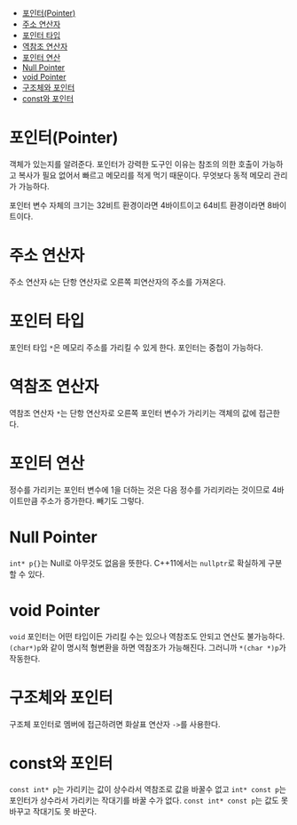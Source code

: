 - [포인터(Pointer)](#포인터pointer)
- [주소 연산자](#주소-연산자)
- [포인터 타입](#포인터-타입)
- [역참조 연산자](#역참조-연산자)
- [포인터 연산](#포인터-연산)
- [Null Pointer](#null-pointer)
- [void Pointer](#void-pointer)
- [구조체와 포인터](#구조체와-포인터)
- [const와 포인터](#const와-포인터)

# 포인터(Pointer)
객체가 있는지를 알려준다. 포인터가 강력한 도구인 이유는 참조의 의한 호출이 가능하고 복사가 필요 없어서 빠르고 메모리를 적게 먹기 때문이다. 무엇보다 동적 메모리 관리가 가능하다.

포인터 변수 자체의 크기는 32비트 환경이라면 4바이트이고 64비트 환경이라면 8바이트이다.

# 주소 연산자
주소 연산자 `&`는 단항 연산자로 오른쪽 피연산자의 주소를 가져온다.

# 포인터 타입
포인터 타입 `*`은 메모리 주소를 가리킬 수 있게 한다. 포인터는 중첩이 가능하다.

# 역참조 연산자
역참조 연산자 `*`는 단항 연산자로 오른쪽 포인터 변수가 가리키는 객체의 값에 접근한다. 

# 포인터 연산
정수를 가리키는 포인터 변수에 1을 더하는 것은 다음 정수를 가리키라는 것이므로 4바이트만큼 주소가 증가한다. 빼기도 그렇다.

# Null Pointer
`int* p{}`는 Null로 아무것도 없음을 뜻한다. C++11에서는 `nullptr`로 확실하게 구분할 수 있다. 

# void Pointer
`void` 포인터는 어떤 타입이든 가리킬 수는 있으나 역참조도 안되고 연산도 불가능하다. `(char*)p`와 같이 명시적 형변환을 하면 역참조가 가능해진다. 그러니까 `*(char *)p`가 작동한다.

# 구조체와 포인터
구조체 포인터로 멤버에 접근하려면 화살표 연산자  `->`를 사용한다. 

# const와 포인터
`const int* p`는 가리키는 값이 상수라서 역참조로 값을 바꿀수 없고 `int* const p`는 포인터가 상수라서 가리키는 작대기를 바꿀 수가 없다. `const int* const p`는 값도 못 바꾸고 작대기도 못 바꾼다.